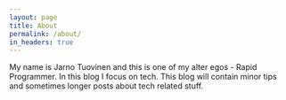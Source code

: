 ```yaml
---
layout: page
title: About
permalink: /about/
in_headers: true
---
```


My name is Jarno Tuovinen and this is one of my alter egos - Rapid Programmer. In this blog I focus on tech. This blog will contain minor tips and sometimes longer posts about tech related stuff.
